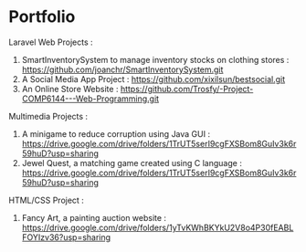 # Portfolio

Laravel Web Projects :
1. SmartInventorySystem to manage inventory stocks on clothing stores : https://github.com/joanchr/SmartInventorySystem.git
2. A Social Media App Project : https://github.com/xixilsun/bestsocial.git
3. An Online Store Website : https://github.com/Trosfy/-Project-COMP6144---Web-Programming.git 

Multimedia Projects : 
1. A minigame to reduce corruption using Java GUI : https://drive.google.com/drive/folders/1TrUT5serI9cgFXSBom8GuIv3k6r59huD?usp=sharing
2. Jewel Quest, a matching game created using C language : https://drive.google.com/drive/folders/1TrUT5serI9cgFXSBom8GuIv3k6r59huD?usp=sharing

HTML/CSS Project :
1. Fancy Art, a painting auction website : https://drive.google.com/drive/folders/1yTvKWhBKYkU2V8o4P30fEABLFOYIzv36?usp=sharing
